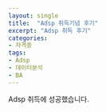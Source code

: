 ```yaml
---
layout: single
title:  "Adsp 취득기념 후기"
excerpt: "Adsp 취득 후기"
categories: 
- 자격증
tags:
- Adsp
- 데이터분석
- BA
---
```

Adsp 취득에 성공했습니다.

